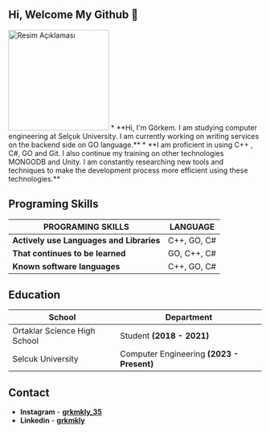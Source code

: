 ## Hi, Welcome My Github 👋
<img src="https://avatars.githubusercontent.com/u/53435806?v=4" width="200" height="200" alt="Resim Açıklaması">
* **Hi, I'm Görkem. I am studying computer engineering at Selçuk University. I am currently working on writing services on the backend side on GO language.**
* **I am proficient in using C++ , C#, GO and Git. I also continue my training on other technologies MONGODB and Unity. I am constantly researching new tools and techniques to make the development process more efficient using these technologies.**

## Programing Skills
| PROGRAMING SKILLS | LANGUAGE |
|---- | ----- |
| **Actively use Languages and Libraries** | C++, GO, C#|
| **That continues to be learned** | GO, C++, C#|
| **Known software languages** | C++, GO, C#|

## Education
| School | Department |
| ------ | ---------- |
| Ortaklar Science High School | Student **(2018 - 2021)** |
| Selcuk University | Computer Engineering **(2023 - Present)** |

## Contact 
* **Instagram** - **[grkmkly_35](instagram.com/grkmkly_35/)**
* **Linkedin** - **[grkmkly](https://www.linkedin.com/in/grkmkly/)**

<!--
**grkmkly/grkmkly** is a ✨ _special_ ✨ repository because its `README.md` (this file) appears on your GitHub profile.

Here are some ideas to get you started:

- 🔭 I’m currently working on ...
- 🌱 I’m currently learning ...
- 👯 I’m looking to collaborate on ...
- 🤔 I’m looking for help with ...
- 💬 Ask me about ...
- 📫 How to reach me: ...
- 😄 Pronouns: ...
- ⚡ Fun fact: ...
-->
